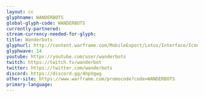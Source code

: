 ```yaml
---
layout: cc
glyphname: WANDERBOTS
global-glyph-code: WANDERBOTS
currently-partnered: 
stream-currency-needed-for-glyph: 
title: Wanderbots
glyphurl: http://content.warframe.com/MobileExport/Lotus/Interface/Icons/Player/ContentCreators/Wanderbots.png
glyphwave: 14
youtube: https://youtube.com/user/wanderbots
twitch: https://twitch.tv/wanderbot
twitter: https://twitter.com/wanderbots
discord: https://discord.gg/4hpVgwg
other-site: https://www.warframe.com/promocode?code=WANDERBOTS
primary-language: 
---
```


